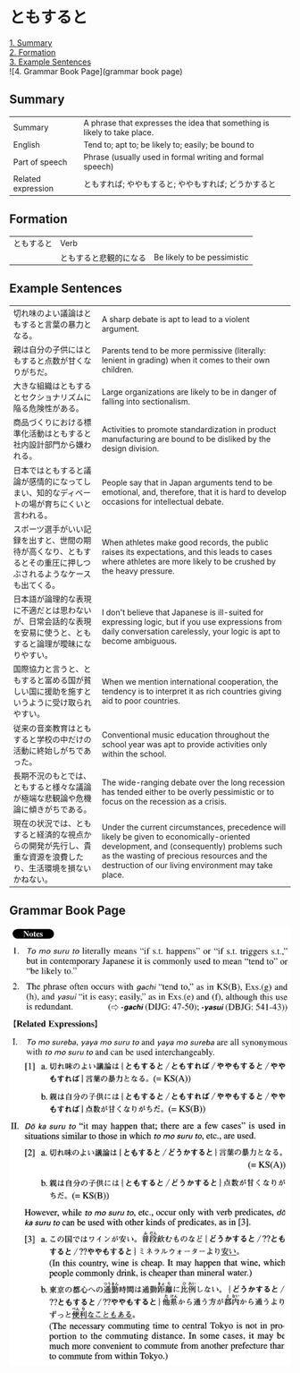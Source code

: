 # ともすると

[1. Summary](#summary)<br>
[2. Formation](#formation)<br>
[3. Example Sentences](#example-sentences)<br>
![4. Grammar Book Page](grammar book page)<br>


## Summary

<table><tr>   <td>Summary</td>   <td>A phrase that expresses the idea that something is likely to take place.</td></tr><tr>   <td>English</td>   <td>Tend to; apt to; be likely to; easily; be bound to</td></tr><tr>   <td>Part of speech</td>   <td>Phrase (usually used in formal writing and formal speech)</td></tr><tr>   <td>Related expression</td>   <td>ともすれば; ややもすると; ややもすれば; どうかすると</td></tr></table>

## Formation

<table class="table"><tbody><tr class="tr head"><td class="td"><span class="concept">ともすると</span></td><td class="td"><span class="concept"></span><span>Verb</span></td><td class="td"></td></tr><tr class="tr"><td class="td"></td><td class="td"><span class="concept">ともすると</span><span>悲観的になる</span></td><td class="td"><span>Be likely to be pessimistic</span></td></tr></tbody></table>

## Example Sentences

<table><tr>   <td>切れ味のよい議論はともすると言葉の暴力となる。</td>   <td>A sharp debate is apt to lead to a violent argument.</td></tr><tr>   <td>親は自分の子供にはともすると点数が甘くなりがちだ。</td>   <td>Parents tend to be more permissive (literally: lenient in grading) when it comes to their own children.</td></tr><tr>   <td>大きな組織はともするとセクショナリズムに陥る危険性がある。</td>   <td>Large organizations are likely to be in danger of falling into sectionalism.</td></tr><tr>   <td>商品づくりにおける標準化活動はともすると社内設計部門から嫌われる。</td>   <td>Activities to promote standardization in product manufacturing are bound to be disliked by the design division.</td></tr><tr>   <td>日本ではともすると議論が感情的になってしまい、知的なディベートの場が育ちにくいと言われる。</td>   <td>People say that in Japan arguments tend to be emotional, and, therefore, that it is hard to develop occasions for intellectual debate.</td></tr><tr>   <td>スポーツ選手がいい記録を出すと、世間の期待が高くなり、ともするとその重圧に押しつぶされるようなケースも出てくる。</td>   <td>When athletes make good records, the public raises its expectations, and this leads to cases where athletes are more likely to be crushed by the heavy pressure.</td></tr><tr>   <td>日本語が論理的な表現に不適だとは思わないが、日常会話的な表現を安易に使うと、ともすると論理が曖昧になりやすい。</td>   <td>I don't believe that Japanese is ill-suited for expressing logic, but if you use expressions from daily conversation carelessly, your logic is apt to become ambiguous.</td></tr><tr>   <td>国際協力と言うと、ともすると富める国が貧しい国に援助を施すというように受け取られやすい。</td>   <td>When we mention international cooperation, the tendency is to interpret it as rich countries giving aid to poor countries.</td></tr><tr>   <td>従来の音楽教育はともすると学校の中だけの活動に終始しがちであった。</td>   <td>Conventional music education throughout the school year was apt to provide activities only within the school.</td></tr><tr>   <td>長期不況のもとでは、ともすると様々な議論が極端な悲観論や危機論に傾きがちである。</td>   <td>The wide-ranging debate over the long recession has tended either to be overly pessimistic or to focus on the recession as a crisis.</td></tr><tr>   <td>現在の状況では、ともすると経済的な視点からの開発が先行し、貴重な資源を浪費したり、生活環境を損ないかねない。</td>   <td>Under the current circumstances, precedence will likely be given to economically-oriented development, and (consequently) problems such as the wasting of precious resources and the destruction of our living environment may take place.</td></tr></table>

## Grammar Book Page

![](../img/Advancedともすると.png)


